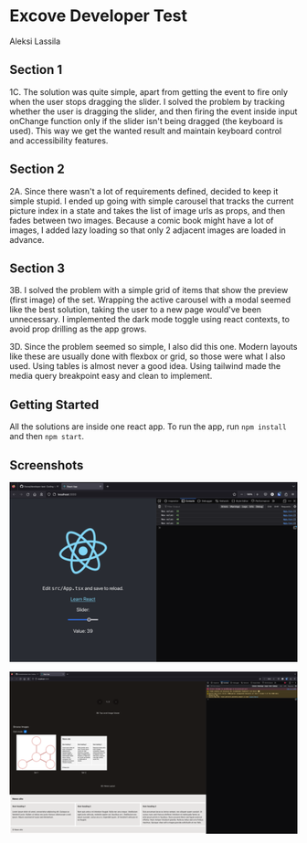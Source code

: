 # Excove Developer Test

Aleksi Lassila

## Section 1

1C. The solution was quite simple, apart from getting the event to fire only when the user stops dragging the slider.
I solved the problem by tracking whether the user is dragging the slider, and then firing the event inside input
onChange function only if the slider isn't being dragged (the keyboard is used). This way we get the wanted result and
maintain keyboard control and accessibility features.

## Section 2

2A. Since there wasn't a lot of requirements defined, decided to keep it simple stupid. I ended up going with simple
carousel that tracks the current picture index in a state and takes the list of image urls as props, and then fades
between two images. Because a comic book might have a lot of images, I added lazy loading so that only 2 adjacent images
are loaded in advance.

## Section 3

3B. I solved the problem with a simple grid of items that show the preview (first image) of the set. Wrapping the active
carousel with a modal seemed like the best solution, taking the user to a new page would've been unnecessary. I
implemented the dark mode toggle using react contexts, to avoid prop drilling as the app grows.

3D. Since the problem seemed so simple, I also did this one. Modern layouts like these are usually done with flexbox or
grid, so those were what I also used. Using tables is almost never a good idea. Using tailwind made the media query
breakpoint easy and clean to implement.

## Getting Started

All the solutions are inside one react app. To run the app, run `npm install` and then `npm start`.

## Screenshots

![Screenshot 1](./images/screenshot-1.png)

![Screenshot 2](./images/screenshot-2.png)
